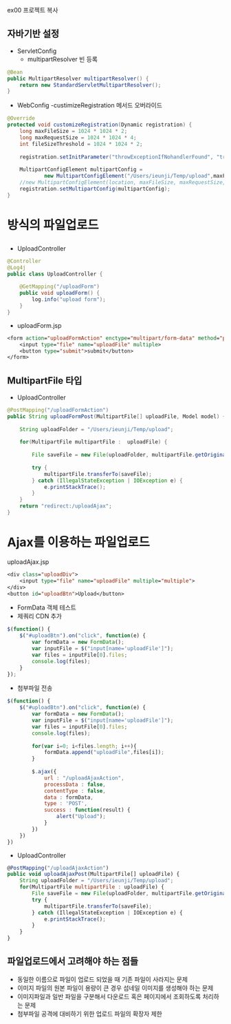 ex00 프로젝트 복사 


## 자바기반 설정

- ServletConfig
    - multipartResolver 빈 등록 
```java
@Bean
public MultipartResolver multipartResolver() {
    return new StandardServletMultipartResolver(); 
}
```

- WebConfig
    -custimizeRegistration 메서드 오버라이드 
```java
@Override
protected void customizeRegistration(Dynamic registration) {
    long maxFileSize = 1024 * 1024 * 2;
    long maxRequestSize = 1024 * 1024 * 4;
    int fileSizeThreshold = 1024 * 1024 * 2;
    
    registration.setInitParameter("throwExceptionIfNohandlerFound", "true");
    
    MultipartConfigElement multipartConfig = 
            new MultipartConfigElement("/Users/ieunji/Temp/upload",maxFileSize,maxRequestSize,fileSizeThreshold);
    //new MultipartConfigElement(location, maxFileSize, maxRequestSize, fileSizeThreshold)
    registration.setMultipartConfig(multipartConfig);
}
```



# <form> 방식의 파일업로드 

- UploadController
```java
@Controller
@Log4j
public class UploadController {
		
	@GetMapping("/uploadForm")
	public void uploadForm() {
		log.info("upload form");
	}
}
```

- uploadForm.jsp
```jsp
<form action="uploadFormAction" enctype="multipart/form-data" method="post">
	<input type="file" name="uploadFile" multiple>
	<button type="submit">submit</button>
</form>
```

## MultipartFile 타입

- UploadController
```java
@PostMapping("/uploadFormAction")
public String uploadFormPost(MultipartFile[] uploadFile, Model model) {
    
    String uploadFolder = "/Users/ieunji/Temp/upload";
    
    for(MultipartFile multipartFile :  uploadFile) {
       
        File saveFile = new File(uploadFolder, multipartFile.getOriginalFilename());
       
        try {
            multipartFile.transferTo(saveFile);
        } catch (IllegalStateException | IOException e) {
            e.printStackTrace();
        }
    } 
    return "redirect:/uploadAjax";
}
```

# Ajax를 이용하는 파일업로드 

uploadAjax.jsp
```jsp
<div class="uploadDiv">
	<input type="file" name="uploadFile" multiple="multiple">
</div>
<button id="uploadBtn">Upload</button>
```

- FormData 객체 테스트 
- 제쿼리 CDN 추가 
```js
$(function() {
	$("#uploadBtn").on("click", function(e) {
		var formData = new FormData(); 
		var inputFile = $("input[name='uploadFile']"); 
		var files = inputFile[0].files; 
		console.log(files);
    }
}); 
```

- 첨부파일 전송 
```js
$(function() {
	$("#uploadBtn").on("click", function(e) {
		var formData = new FormData(); 
		var inputFile = $("input[name='uploadFile']"); 
		var files = inputFile[0].files; 
		console.log(files);
		
		for(var i=0; i<files.length; i++){
			formData.append("uploadFile",files[i]); 
		}
		
		$.ajax({
			url : "/uploadAjaxAction",
			processData : false, 
			contentType : false, 
			data : formData,
			type : 'POST', 
			success : function(result) {
				alert("Upload");
			}
		})
	})
})
```

- UploadController
```js
@PostMapping("/uploadAjaxAction")
public void uploadAjaxPost(MultipartFile[] uploadFile) {
    String uploadFolder = "/Users/ieunji/Temp/upload";
    for(MultipartFile multipartFile : uploadFile) {
        File saveFile = new File(uploadFolder, multipartFile.getOriginalFilename()); 
        try {
            multipartFile.transferTo(saveFile);
        } catch (IllegalStateException | IOException e) {
            e.printStackTrace();
        }
    }
}
```

## 파일업로드에서 고려해야 하는 점들 
- 동일한 이름으로 파일이 업로드 되었을 때 기존 파일이 사라지는 문제 
- 이미지 파일의 원본 파일이 용량이 큰 경우 섬네일 이미지를 생성해야 하는 문제 
- 이미지파일과 일반 파일을 구분해서 다운로드 혹은 페이지에서 조회하도록 처리하는 문제
- 첨부파일 공격에 대비하기 위한 업로드 파일의 확장자 제한 

